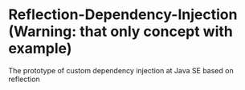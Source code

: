 # Reflection-Dependency-Injection (Warning: that only concept with example)
The prototype of custom dependency injection at Java SE based on reflection
